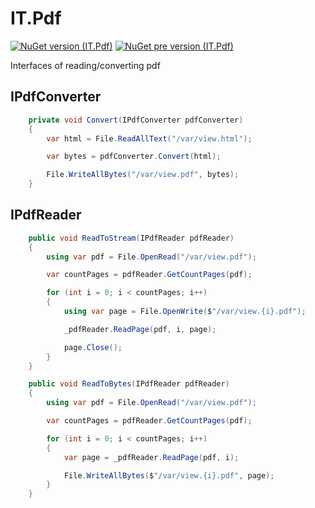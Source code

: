 # IT.Pdf
[![NuGet version (IT.Pdf)](https://img.shields.io/nuget/v/IT.Pdf.svg)](https://www.nuget.org/packages/IT.Pdf)
[![NuGet pre version (IT.Pdf)](https://img.shields.io/nuget/vpre/IT.Pdf.svg)](https://www.nuget.org/packages/IT.Pdf)

Interfaces of reading/converting pdf

## IPdfConverter

```csharp
    private void Convert(IPdfConverter pdfConverter)
    {
        var html = File.ReadAllText("/var/view.html");

        var bytes = pdfConverter.Convert(html);

        File.WriteAllBytes("/var/view.pdf", bytes);
    }
```

## IPdfReader

```csharp
    public void ReadToStream(IPdfReader pdfReader)
    {
        using var pdf = File.OpenRead("/var/view.pdf");

        var countPages = pdfReader.GetCountPages(pdf);

        for (int i = 0; i < countPages; i++)
        {
            using var page = File.OpenWrite($"/var/view.{i}.pdf");

            _pdfReader.ReadPage(pdf, i, page);

            page.Close();
        }
    }

    public void ReadToBytes(IPdfReader pdfReader)
    {
        using var pdf = File.OpenRead("/var/view.pdf");

        var countPages = pdfReader.GetCountPages(pdf);

        for (int i = 0; i < countPages; i++)
        {
            var page = _pdfReader.ReadPage(pdf, i);

            File.WriteAllBytes($"/var/view.{i}.pdf", page);
        }
    }
```